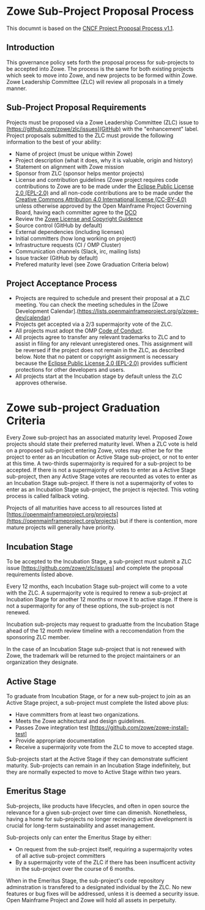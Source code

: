 # Zowe Sub-Project Proposal Process

This documnt is based on the [CNCF Project Proposal Process v1.1](https://github.com/CNCF/toc/blob/40abe6f81c2b46842a87d6c47cf4190f0d8c1856/process/project_proposals.adoc).

## Introduction

This governance policy sets forth the proposal process for sub-projects to be accepted into Zowe. The process is the same for both existing projects which seek to move into Zowe, and new projects to be formed within Zowe. Zowe Leadership Committee (ZLC) will review all proposals in a timely manner.

## Sub-Project Proposal Requirements

Projects must be proposed via a Zowe Leadership Committee (ZLC) issue to [https://github.com/zowe/zlc/issues](GitHub) with the "enhancement" label. Project proposals submitted to the ZLC must provide the following information to the best of your ability:

* Name of project (must be unique within Zowe)
* Project description (what it does, why it is valuable, origin and history)
* Statement on alignment with Zowe mission
* Sponsor from ZLC (sponsor helps mentor projects)
* License and contribution guidelines (Zowe project requires code contributions to Zowe are to be made under the [Eclipse Public License 2.0 (EPL-2.0)](https://spdx.org/licenses/EPL-2.0.html) and all non-code contributions are to be made under the [Creative Commons Attribution 4.0 International license (CC-BY-4.0)](https://spdx.org/licenses/CC-BY-4.0.html) unless otherwise approved by the Open Mainframe Project Governing Board, having each committer agree to the [DCO](https://developercertificate.org/)
* Review the [Zowe License and Copyright Guidence](https://github.com/zowe/zlc/blob/master/process/LicenseAndCopyrightGuidance.md)
* Source control (GitHub by default)
* External dependencies (including licenses)
* Initial committers (how long working on project)
* Infrastructure requests (CI / OMP Cluster)
* Communication channels (Slack, irc, mailing lists)
* Issue tracker (GitHub by default)
* Prefered maturity level (see Zowe Graduation Criteria below)

## Project Acceptance Process

* Projects are required to schedule and present their proposal at a ZLC meeting. You can check the meeting schedules in the [Zowe Development Calendar].(https://lists.openmainframeproject.org/g/zowe-dev/calendar)
* Projects get accepted via a 2/3 supermajority vote of the ZLC.
* All projects must adopt the OMP [Code of Conduct](code_of_conduct.md).
* All projects agree to transfer any relevant trademarks to ZLC and to assist in filing for any relevant unregistered ones. This assignment will be reversed if the project does not remain in the ZLC, as described below. Note that no patent or copyright assignment is necessary because the [Eclipse Public License 2.0 (EPL-2.0)](https://spdx.org/licenses/EPL-2.0.html) provides sufficient protections for other developers and users.
* All projects start at the Incubation stage by default unless the ZLC approves otherwise.

# Zowe sub-project Graduation Criteria

Every Zowe sub-project has an associated maturity level. Proposed Zowe projects should state their preferred maturity level. When a ZLC vote is held on a proposed sub-project entering Zowe, votes may either be for the project to enter as an Incubation or Active Stage sub-project, or not to enter at this time. A two-thirds supermajority is required for a sub-project to be accepted. If there is not a supermajority of votes to enter as a Active Stage sub-project, then any Active Stage votes are recounted as votes to enter as an Incubation Stage sub-project. If there is not a supermajority of votes to enter as an Incubation Stage sub-project, the project is rejected. This voting process is called fallback voting.

Projects of all maturities have access to all resources listed at [https://openmainframeproject.org/projects](https://openmainframeproject.org/projects) but if there is contention, more mature projects will generally have priority.

## Incubation Stage

To be accepted to the Incubation Stage, a sub-project must submit a ZLC issue [https://github.com/zowe/zlc/issues] and complete the proposal requirements listed above.

Every 12 months, each Incubation Stage sub-project will come to a vote with the ZLC. A supermajority vote is required to renew a sub-project at Incubation Stage for another 12 months or move it to active stage. If there is not a supermajority for any of these options, the sub-project is not renewed.

Incubation sub-projects may request to graduatte from the Incubation Stage ahead of the 12 month review timeline with a reccomendation from the sponsoring ZLC member.

In the case of an Incubation Stage sub-project that is not renewed with Zowe, the trademark will be returned to the project maintainers or an organization they designate.

## Active Stage

To graduate from Incubation Stage, or for a new sub-project to join as an Active Stage project, a sub-project must complete the listed above plus:

* Have committers from at least two organizations.
* Meets the Zowe achitectural and design guidelines.
* Passes Zowe integration test [https://github.com/zowe/zowe-install-test]
* Provide appropriate documentation
* Receive a supermajority vote from the ZLC to move to accepted stage.

Sub-projects start at the Active Stage if they can demonstrate sufficient maturity. Sub-projects can remain in an Incubation Stage indefinitely, but they are normally expected to move to Active Stage within two years.

## Emeritus Stage

Sub-projects, like products have lifecycles, and often in open source the relevance for a given sub-project over time can dimenish. Nonetheless, having a home for sub-projects no longer recieving active development is crucial for long-term sustainability and asset management.

Sub-projects only can enter the Emeritus Stage by either:

* On request from the sub-project itself, requiring a supermajority votes of all active sub-project committers
* By a supermajority vote of the ZLC if there has been insufficent activity in the sub-project over the course of 6 months.

When in the Emeritus Stage, the sub-project's code repository adminstration is transfered to a designated individual by the ZLC. No new features or bug fixes will be addressed, unless it is deemed a security issue. Open Mainframe Project and Zowe will hold all assets in perpetuity.
